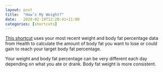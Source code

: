 ```yaml
---
layout: post
title:  "How’s My Weight?"
date:   2020-02-19T12:20:41+11:00
categories: [shortcuts]
---
```


[This shortcut][] uses your most recent weight and body fat percentage data from Health to calculate the amount of body fat you want to lose or could gain to reach your target body fat percentage.

[This shortcut]: https://www.icloud.com/shortcuts/9259801a4a0e43ef8bacf101188c20d6

Your weight and body fat percentage can be very different each day depending on what you ate or drank.
Body fat weight is more consistent.
